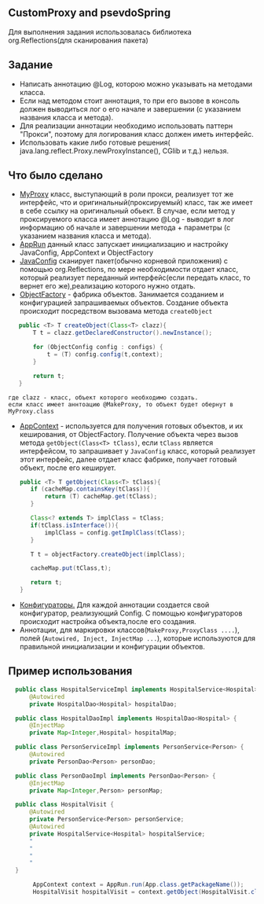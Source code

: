 ## CustomProxy and psevdoSpring
Для выполнения задания использовалась библиотека org.Reflections(для сканирования пакета)
## Задание
- Написать аннотацию @Log, которою можно указывать на методами класса.
- Если над методом стоит аннотация, то при его вызове в консоль должен выводиться лог о его начале и завершении (с указанием названия класса и метода).
- Для реализации аннотации необходимо использовать паттерн "Прокси", поэтому для логирования класс должен иметь интерфейс.
- Использовать какие либо готовые решения( java.lang.reflect.Proxy.newProxyInstance(), CGlib и т.д.) нельзя.
## Что было сделано
-  [MyProxy](https://github.com/MaksLaptsev/proxyHomeWork/blob/8fbb1484d68f15201cc1ff6434ab87fa94152c38/app/src/main/java/proxyhomework/proxy/proxyEntity/MyProxy.java#L20) класс, выступающий в роли прокси, реализует тот же интерфейс, что и оригинальный(проксируемый) класс, так же имеет в себе ссылку на оригинальный обьект. В случае, если метод у проксируемого класса имеет аннотацию @Log - выводит в лог информацию об начале и завершении метода + параметры (с указанием названия класса и метода).
-  [AppRun](https://github.com/MaksLaptsev/proxyHomeWork/blob/b12ea59c0a640a1fc90377f1ab604ba568c38544/app/src/main/java/proxyhomework/psevdoSpring/AppRun.java#L8) данный класс запускает инициализацию и настройку JavaConfig, AppContext и ObjectFactory
-  [JavaConfig](https://github.com/MaksLaptsev/proxyHomeWork/blob/b12ea59c0a640a1fc90377f1ab604ba568c38544/app/src/main/java/proxyhomework/psevdoSpring/JavaConfig.java#L14) сканирует пакет(обычно корневой приложения) с помощью org.Reflections, по мере необходимости отдает класс, который реализует переданный интерфейс(если передать класс, то вернет его же),реализацию которого нужно отдать.
-  [ObjectFactory](https://github.com/MaksLaptsev/proxyHomeWork/blob/b12ea59c0a640a1fc90377f1ab604ba568c38544/app/src/main/java/proxyhomework/psevdoSpring/ObjectFactory.java#L12) - фабрика объектов. Занимается созданием и конфигурацией запрашиваемых объектов. Создание объекта происходит посредством вызовама метода `createObject`
 ```java
    public <T> T createObject(Class<T> clazz){
        T t = clazz.getDeclaredConstructor().newInstance();

        for (ObjectConfig config : configs) {
            t = (T) config.config(t,context);
        }

        return t;
    }
   ```
    где clazz - класс, объект которого необходимо создать.
    если класс имеет аннтоацию @MakeProxy, то объект будет обернут в MyProxy.class
    
  - [AppContext](https://github.com/MaksLaptsev/proxyHomeWork/blob/b12ea59c0a640a1fc90377f1ab604ba568c38544/app/src/main/java/proxyhomework/psevdoSpring/AppContext.java#L12) - используется для получения готовых объектов, и их кеширования, от ObjectFactory. Получение объекта через вызов метода `getObject(Class<T> tClass)`, если `tClass` является интерфейсом, то запрашивает у `JavaConfig` класс, который реализует этот интерфейс, далее отдает класс фабрике, получает готовый объект, после его кеширует.
     ```java
    public <T> T getObject(Class<T> tClass){
        if (cacheMap.containsKey(tClass)){
            return (T) cacheMap.get(tClass);
        }

        Class<? extends T> implClass = tClass;
        if(tClass.isInterface()){
            implClass = config.getImplClass(tClass);
        }

        T t = objectFactory.createObject(implClass);

        cacheMap.put(tClass,t);

        return t;
    }
     ```
- [Конфигураторы.](https://github.com/MaksLaptsev/proxyHomeWork/tree/feature/psevdoSpring/app/src/main/java/proxyhomework/psevdoSpring/configurator/impl) Для каждой аннотации создается свой конфигуратор, реализующий Config. С помощью конфигураторов происходит настройка объекта,после его создания.
- Аннотации, для маркировки классов(`MakeProxy,ProxyClass ....`), полей (`Autowired, Inject, InjectMap ...`), которые используются для правильной инициализации и конфигурации объектов.
## Пример использования
```java
  public class HospitalServiceImpl implements HospitalService<Hospital> {
      @Autowired
      private HospitalDao<Hospital> hospitalDao;
```
```java
  public class HospitalDaoImpl implements HospitalDao<Hospital> {
      @InjectMap
      private Map<Integer,Hospital> hospitalMap;
```

```java
  public class PersonServiceImpl implements PersonService<Person> {
      @Autowired
      private PersonDao<Person> personDao;
```
```java
  public class PersonDaoImpl implements PersonDao<Person> {
      @InjectMap
      private Map<Integer,Person> personMap;
```

```java
  public class HospitalVisit {
      @Autowired
      private PersonService<Person> personService;
      @Autowired
      private HospitalService<Hospital> hospitalService;
      "
      "
      "
      "
  }
 ```
 ```java
        AppContext context = AppRun.run(App.class.getPackageName());
        HospitalVisit hospitalVisit = context.getObject(HospitalVisit.class);
 ```